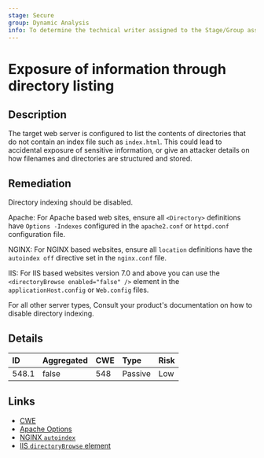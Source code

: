 ```yaml
---
stage: Secure
group: Dynamic Analysis
info: To determine the technical writer assigned to the Stage/Group associated with this page, see https://about.gitlab.com/handbook/product/ux/technical-writing/#assignments
---
```


# Exposure of information through directory listing

## Description

The target web server is configured to list the contents of directories that do not contain an index file
such as `index.html`. This could lead to accidental exposure of sensitive information, or give an attacker
details on how filenames and directories are structured and stored.

## Remediation

Directory indexing should be disabled.

Apache:
For Apache based web sites, ensure all `<Directory>` definitions have `Options -Indexes` configured in the
`apache2.conf` or `httpd.conf` configuration file.

NGINX:
For NGINX based websites, ensure all `location` definitions have the `autoindex off` directive set in the
`nginx.conf` file.

IIS:
For IIS based websites version 7.0 and above you can use the `<directoryBrowse enabled="false" />` element
in the `applicationHost.config` or `Web.config` files.

For all other server types, Consult your product's documentation on how to disable directory
indexing.

## Details

| ID | Aggregated | CWE | Type | Risk |
|:---|:--------|:--------|:--------|:--------|
| 548.1 | false | 548 | Passive | Low |

## Links

- [CWE](https://cwe.mitre.org/data/definitions/548.html)
- [Apache Options](https://httpd.apache.org/docs/2.4/mod/core.html#options)
- [NGINX `autoindex`](https://nginx.org/en/docs/http/ngx_http_autoindex_module.html)
- [IIS `directoryBrowse` element](https://learn.microsoft.com/en-us/iis/configuration/system.webserver/directorybrowse)
